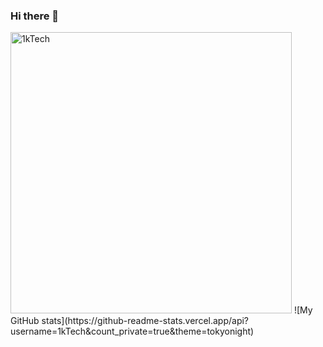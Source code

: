 ### Hi there 👋

<!--
**1kTech/1kTech** is a ✨ _special_ ✨ repository because its `README.md` (this file) appears on your GitHub profile.

Here are some ideas to get you started:

- 🔭 I’m currently working on ...
- 🌱 I’m currently learning ...
- 👯 I’m looking to collaborate on ...
- 🤔 I’m looking for help with ...
- 💬 Ask me about ...
- 📫 How to reach me: ...
- 😄 Pronouns: ...
- ⚡ Fun fact: ...
-->
<img width="450"  src="https://github-readme-streak-stats.herokuapp.com/?user=1kTech&hide_border=true&theme=tokyonight" alt="1kTech" />
![My GitHub stats](https://github-readme-stats.vercel.app/api?username=1kTech&count_private=true&theme=tokyonight)
